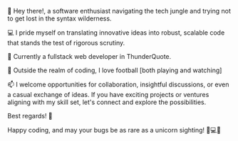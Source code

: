 👋 Hey there!, a software enthusiast navigating the tech jungle and trying not to get lost in the syntax wilderness.

💻 I pride myself on translating innovative ideas into robust, scalable code that stands the test of rigorous scrutiny.

🌱 Currently a fullstack web developer in ThunderQuote.

🔧 Outside the realm of coding, I love football [both playing and watching]

📫 I welcome opportunities for collaboration, insightful discussions, or even a casual exchange of ideas. If you have exciting projects or ventures aligning with my skill set, let's connect and explore the possibilities.

Best regards! 🚀

Happy coding, and may your bugs be as rare as a unicorn sighting! 🦄💻✨
